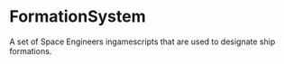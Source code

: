 # FormationSystem
A set of Space Engineers ingamescripts that are used to designate ship formations.
